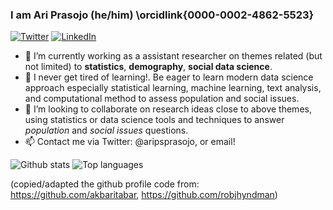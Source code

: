 ### I am Ari Prasojo (he/him) \orcidlink{0000-0002-4862-5523}

[![Twitter](https://img.shields.io/twitter/follow/aripsprasojo.svg?style=social&label=@aripsprasojo)](https://twitter.com/aripsprasojo)
[![LinkedIn](https://img.shields.io/badge/Linkedin-%230077B5.svg?logo=linkedin&logoColor=white)](https://www.linkedin.com/in/ari-purwanto26/?originalSubdomain=id)

- 🔭 I’m currently working as a assistant researcher on themes related (but not limited) to __statistics__, __demography__, __social data science__.
- 🌱 I never get tired of learning!. Be eager to learn modern data science approach especially statistical learning, machine learning, text analysis, and computational method to assess population and social issues.
- 👯 I’m looking to collaborate on research ideas close to above themes, using statistics or data science tools and techniques to answer _population_ and _social issues_ questions.
- 📫 Contact me via Twitter: @aripsprasojo, or email!

![Github stats](https://github-readme-stats.vercel.app/api?username=aripurwantosp)
![Top languages](https://github-readme-stats.vercel.app/api/top-langs/?username=aripurwantosp&hide=html,jupyter%20notebook,JavaScript,PostScript,SCSS,Less&layout=compact&langs_count=10)

(copied/adapted the github profile code from: https://github.com/akbaritabar, https://github.com/robjhyndman)
